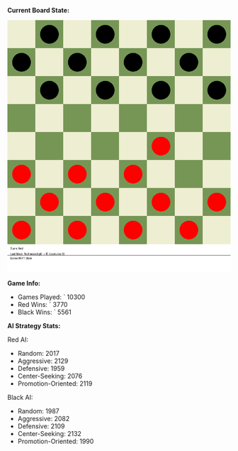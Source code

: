 
**Current Board State:**  
<!-- START_GIF -->
![Checkers Game](./checkers_game.gif)
<!-- END_GIF -->

**Game Info:**  
- Games Played: `<!-- GAMES_PLAYED --> 10300
- Red Wins: `<!-- RED_WINS --> 3770
- Black Wins: `<!-- BLACK_WINS --> 5561

<!-- AI_STATS -->
**AI Strategy Stats:**

Red AI:
- Random: 2017
- Aggressive: 2129
- Defensive: 1959
- Center-Seeking: 2076
- Promotion-Oriented: 2119

Black AI:
- Random: 1987
- Aggressive: 2082
- Defensive: 2109
- Center-Seeking: 2132
- Promotion-Oriented: 1990
